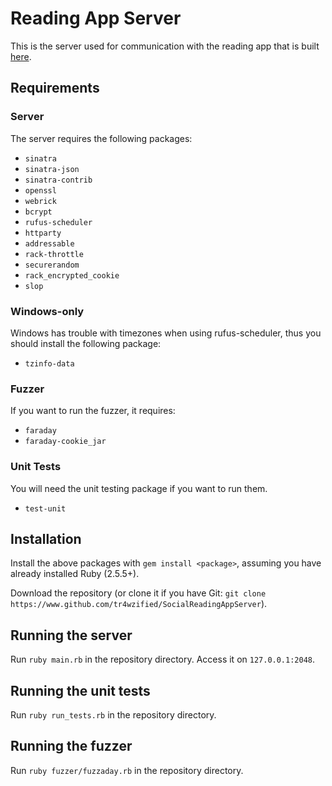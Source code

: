 # Reading App Server
This is the server used for communication with the reading app that is built [here](https://www.github.com/tr4wzified/socialreadingapp).

## Requirements
### Server
The server requires the following packages:
- `sinatra`
- `sinatra-json`
- `sinatra-contrib`
- `openssl`
- `webrick`
- `bcrypt`
- `rufus-scheduler`
- `httparty`
- `addressable`
- `rack-throttle`
- `securerandom`
- `rack_encrypted_cookie`
- `slop`

### Windows-only
Windows has trouble with timezones when using rufus-scheduler, thus you should install the following package:
- `tzinfo-data`

### Fuzzer
If you want to run the fuzzer, it requires:
- `faraday`
- `faraday-cookie_jar`

### Unit Tests
You will need the unit testing package if you want to run them.
- `test-unit`

## Installation
Install the above packages with `gem install <package>`, assuming you have already installed Ruby (2.5.5+).

Download the repository (or clone it if you have Git: `git clone https://www.github.com/tr4wzified/SocialReadingAppServer`).

## Running the server
Run `ruby main.rb` in the repository directory. Access it on `127.0.0.1:2048`.

## Running the unit tests
Run `ruby run_tests.rb` in the repository directory.

## Running the fuzzer
Run `ruby fuzzer/fuzzaday.rb` in the repository directory.
